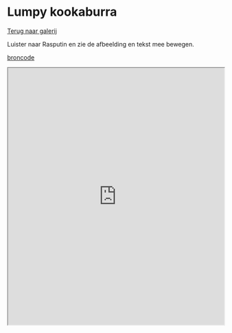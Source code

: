 # Lumpy kookaburra

[Terug naar galerij](https://arneduyver.github.io/creative-coding/gallery)

Luister naar Rasputin en zie de afbeelding en tekst mee bewegen.

[broncode](https://editor.p5js.org/Fontemans/sketches/lTNY6TXwS)

<iframe width="100%" height=600 src="https://editor.p5js.org/Fontemans/full/lTNY6TXwS"></iframe>